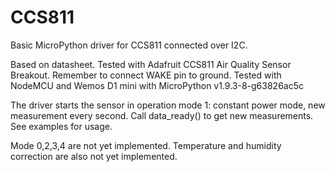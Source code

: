 # CCS811
Basic MicroPython driver for CCS811 connected over I2C.

Based on datasheet.
Tested with Adafruit CCS811 Air Quality Sensor Breakout. Remember to connect WAKE pin to ground.
Tested with NodeMCU and Wemos D1 mini with MicroPython v1.9.3-8-g63826ac5c

The driver starts the sensor in operation mode 1: constant power mode, new measurement every second.
Call data_ready() to get new measurements.
See examples for usage.

Mode 0,2,3,4 are not yet implemented.
Temperature and humidity correction are also not yet implemented.

